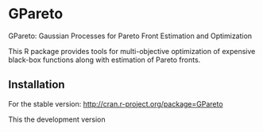# GPareto

GPareto: Gaussian Processes for Pareto Front Estimation and Optimization

This R package provides tools for multi-objective optimization of expensive black-box functions along with estimation of Pareto fronts.

## Installation
For the stable version: http://cran.r-project.org/package=GPareto

This the development version

